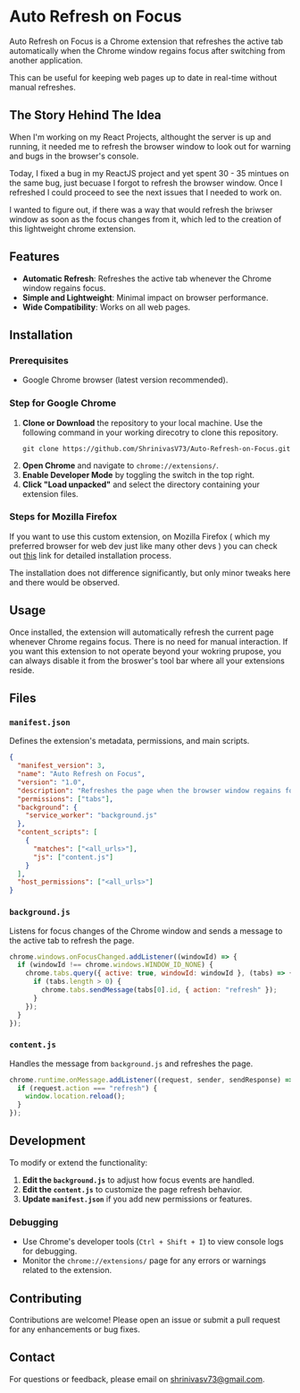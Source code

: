 # Auto Refresh on Focus

Auto Refresh on Focus is a Chrome extension that refreshes the active tab automatically when the Chrome window regains focus after switching from another application.

This can be useful for keeping web pages up to date in real-time without manual refreshes.

## The Story Hehind The Idea

When I'm working on my React Projects, althought the server is up and running, it needed me to refresh the browser window to look out for warning and bugs in the browser's console.

Today, I fixed a bug in my ReactJS project and yet spent 30 - 35 mintues on the same bug, just becuase I forgot to refresh the browser window. Once I refreshed I could proceed to see the next issues that I needed to work on.

I wanted to figure out, if there was a way that would refresh the briwser window as soon as the focus changes from it, which led to the creation of this lightweight chrome extension.

## Features

- **Automatic Refresh**: Refreshes the active tab whenever the Chrome window regains focus.
- **Simple and Lightweight**: Minimal impact on browser performance.
- **Wide Compatibility**: Works on all web pages.

## Installation

### Prerequisites

- Google Chrome browser (latest version recommended).

### Step for Google Chrome

1. **Clone or Download** the repository to your local machine. Use the following command in your working direcotry to clone this repository.
   ```
   git clone https://github.com/ShrinivasV73/Auto-Refresh-on-Focus.git
   ```
3. **Open Chrome** and navigate to `chrome://extensions/`.
4. **Enable Developer Mode** by toggling the switch in the top right.
5. **Click "Load unpacked"** and select the directory containing your extension files.

### Steps for Mozilla Firefox

If you want to use this custom extension, on Mozilla Firefox ( which my preferred browser for web dev just like many other devs ) you can check out [this](https://developer.mozilla.org/en-US/docs/Mozilla/Add-ons/WebExtensions/Your_first_WebExtension#trying_it_out) link for detailed installation process.

The installation does not difference significantly, but only minor tweaks here and there would be observed.


## Usage

Once installed, the extension will automatically refresh the current page whenever Chrome regains focus. There is no need for manual interaction.
If you want this extension to not operate beyond your wokring prupose, you can always disable it from the broswer's tool bar where all your extensions reside.

## Files

### `manifest.json`

Defines the extension's metadata, permissions, and main scripts.

```json
{
  "manifest_version": 3,
  "name": "Auto Refresh on Focus",
  "version": "1.0",
  "description": "Refreshes the page when the browser window regains focus.",
  "permissions": ["tabs"],
  "background": {
    "service_worker": "background.js"
  },
  "content_scripts": [
    {
      "matches": ["<all_urls>"],
      "js": ["content.js"]
    }
  ],
  "host_permissions": ["<all_urls>"]
}
```

### `background.js`

Listens for focus changes of the Chrome window and sends a message to the active tab to refresh the page.

```javascript
chrome.windows.onFocusChanged.addListener((windowId) => {
  if (windowId !== chrome.windows.WINDOW_ID_NONE) {
    chrome.tabs.query({ active: true, windowId: windowId }, (tabs) => {
      if (tabs.length > 0) {
        chrome.tabs.sendMessage(tabs[0].id, { action: "refresh" });
      }
    });
  }
});
```

### `content.js`

Handles the message from `background.js` and refreshes the page.

```javascript
chrome.runtime.onMessage.addListener((request, sender, sendResponse) => {
  if (request.action === "refresh") {
    window.location.reload();
  }
});
```

## Development

To modify or extend the functionality:

1. **Edit the `background.js`** to adjust how focus events are handled.
2. **Edit the `content.js`** to customize the page refresh behavior.
3. **Update `manifest.json`** if you add new permissions or features.

### Debugging

- Use Chrome's developer tools (`Ctrl + Shift + I`) to view console logs for debugging.
- Monitor the `chrome://extensions/` page for any errors or warnings related to the extension.

## Contributing

Contributions are welcome! Please open an issue or submit a pull request for any enhancements or bug fixes.

## Contact

For questions or feedback, please email on [shrinivasv73@gmail.com](mailto:shrinivasv73@gmail.com).
